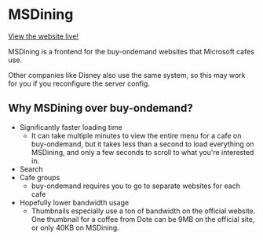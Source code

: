 # MSDining

[View the website live!](https://msdining.frozor.io)

MSDining is a frontend for the buy-ondemand websites that Microsoft cafes use. 

Other companies like Disney also use the same system, so this may work for you if you reconfigure the server config.

## Why MSDining over buy-ondemand?

- Significantly faster loading time
  - It can take multiple minutes to view the entire menu for a cafe on buy-ondemand, but it takes less than a second to 
  load everything on MSDining, and only a few seconds to scroll to what you're interested in.
- Search
- Cafe groups
  - buy-ondemand requires you to go to separate websites for each cafe
- Hopefully lower bandwidth usage
  - Thumbnails especially use a ton of bandwidth on the official website. One thumbnail for a coffee from Dote can be 
  9MB on the official site, or only 40KB on MSDining.